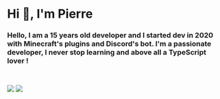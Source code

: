 <h1 align="left">Hi 👋, I'm Pierre</h1>
<h3 align="left">Hello, I am a 15 years old developer and I started dev in 2020 with Minecraft's plugins and Discord's bot. I'm a passionate developer, I never stop learning and above all a TypeScript lover !</h3>
<br/>

![](https://github-readme-stats.vercel.app/api?username=piarre&show_icons=true&hide=issues&theme=onedark) [![](https://github-readme-stats.vercel.app/api/top-langs/?username=piarre&theme=onedark&layout=compact)](https://github.com/anuraghazra/github-readme-stats)
